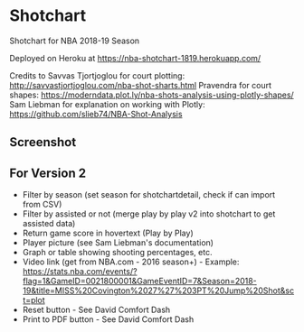 # Shotchart
Shotchart for NBA 2018-19 Season

Deployed on Heroku at https://nba-shotchart-1819.herokuapp.com/
 
Credits to Savvas Tjortjoglou for court plotting: http://savvastjortjoglou.com/nba-shot-sharts.html
Pravendra for court shapes: https://moderndata.plot.ly/nba-shots-analysis-using-plotly-shapes/
Sam Liebman for explanation on working with Plotly: https://github.com/slieb74/NBA-Shot-Analysis
## Screenshot


## For Version 2
- Filter by season (set season for shotchartdetail, check if can import from CSV)
- Filter by assisted or not (merge play by play v2 into shotchart to get assisted data)
- Return game score in hovertext (Play by Play)
- Player picture (see Sam Liebman's documentation)
- Graph or table showing shooting percentages, etc.
- Video link (get from NBA.com - 2016 season+) - Example: https://stats.nba.com/events/?flag=1&GameID=0021800001&GameEventID=7&Season=2018-19&title=MISS%20Covington%2027%27%203PT%20Jump%20Shot&sct=plot
- Reset button - See David Comfort Dash
- Print to PDF button - See David Comfort Dash
